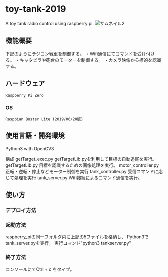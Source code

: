 # toy-tank-2019
A toy tank radio control using raspberry pi.
![サムネイル2](https://user-images.githubusercontent.com/54632092/90399098-6081da00-e0d5-11ea-805a-0aa208311b5a.jpg)

## 機能概要
  下記のようにラジコン戦車を制御する。
    ・Wifi通信にてコマンドを受け付ける。
    ・キャタピラや砲台のモーターを制御する。
    ・カメラ映像から標的を認識する。

## ハードウェア
    Raspberry Pi Zero
### OS
    Raspbian Buster Lite (2019/06/20版)

## 使用言語・開発環境
  Python3 with OpenCV3

構成
  getTarget_exec.py
    getTargetLib.pyを利用して目標の自動追尾を実行。
  getTargetLib.py
    目標を認識するための画像処理を実行。
  motor_controller.py
    正転・逆転・停止などモーター制御を実行
  tank_controller.py
    受信コマンドに応じて処理を実行
  tank_server.py
    Wifi接続によるコマンド通信を実行。

## 使い方
### デプロイ方法

### 起動方法
  raspberry_piの同一フォルダ内に上記の5ファイルを格納し、
  Python3でtank_server.pyを実行。
  実行コマンド"python3 tankserver.py"
  
### 終了方法
  コンソールにてCtrl + c をタイプ。

